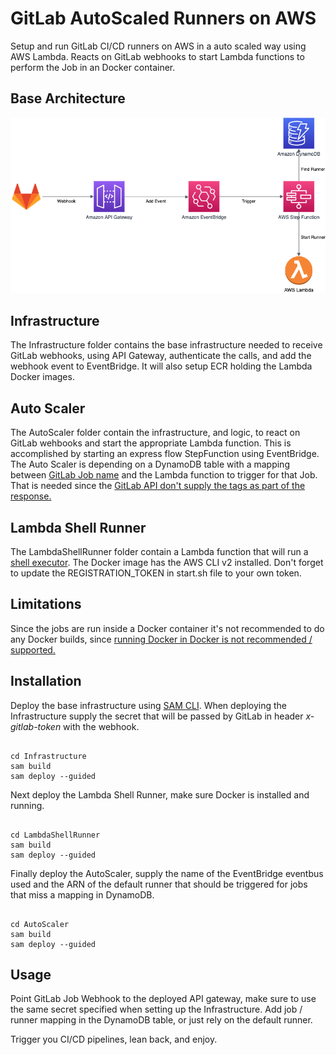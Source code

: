 # GitLab AutoScaled Runners on AWS

Setup and run GitLab CI/CD runners on AWS in a auto scaled way using AWS Lambda. Reacts on GitLab webhooks to start Lambda functions to perform the Job in an Docker container.


## Base Architecture
![Base Infrastructure](images/base_infra.png)

## Infrastructure

The Infrastructure folder contains the base infrastructure needed to receive GitLab webhooks, using API Gateway, authenticate the calls, and add the webhook event to EventBridge. It will also setup ECR holding the Lambda Docker images.

## Auto Scaler

The AutoScaler folder contain the infrastructure, and logic, to react on GitLab wehbooks and start the appropriate Lambda function. This is accomplished by starting an express flow StepFunction using EventBridge. The Auto Scaler is depending on a DynamoDB table with a mapping between [GitLab Job name](https://docs.gitlab.com/ee/ci/jobs/) and the Lambda function to trigger for that Job. That is needed since the [GitLab API don't supply the tags as part of the response.](https://gitlab.com/gitlab-org/gitlab/-/issues/24488)

## Lambda Shell Runner

The LambdaShellRunner folder contain a Lambda function that will run a [shell executor](https://docs.gitlab.com/runner/executors/shell.html). The Docker image has the AWS CLI v2 installed.
Don't forget to update the REGISTRATION_TOKEN in start.sh file to your own token.

## Limitations

Since the jobs are run inside a Docker container it's not recommended to do any Docker builds, since [running Docker in Docker is not recommended / supported.](https://docs.gitlab.com/runner/executors/docker.html#limitations)

## Installation

Deploy the base infrastructure using [SAM CLI](https://docs.aws.amazon.com/serverless-application-model/latest/developerguide/serverless-sam-cli-install.html).
When deploying the Infrastructure supply the secret that will be passed by GitLab in header _x-gitlab-token_ with the webhook.

```

cd Infrastructure
sam build
sam deploy --guided

```

Next deploy the Lambda Shell Runner, make sure Docker is installed and running.

```

cd LambdaShellRunner
sam build
sam deploy --guided

```

Finally deploy the AutoScaler, supply the name of the EventBridge eventbus used and the ARN of the default runner that should be triggered for jobs that miss a mapping in DynamoDB.

```

cd AutoScaler
sam build
sam deploy --guided

```

## Usage

Point GitLab Job Webhook to the deployed API gateway, make sure to use the same secret specified when setting up the Infrastructure.
Add job / runner mapping in the DynamoDB table, or just rely on the default runner.

Trigger you CI/CD pipelines, lean back, and enjoy.